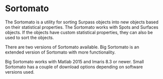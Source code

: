 # Sortomato

The Sortomato is a utility for sorting Surpass objects into new objects based on their statistical properties. The Sortomato works with Spots and Surfaces objects. If the objects have custom statistical properties, they can also be used to sort the objects.

There are two versions of Sortomato available. Big Sortomato is an extended version of Sortomato with more functionality. 

Big Sortomato works with Matlab 2015 and Imaris 8.3 or newer. Small Sortomato has a couple of download options depending on software versions used.

